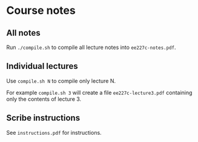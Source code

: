 # Course notes

## All notes

Run `./compile.sh` to compile all lecture notes into `ee227c-notes.pdf`.

##  Individual lectures 

Use `compile.sh N` to compile only lecture N.

For example `compile.sh 3` will create a file `ee227c-lecture3.pdf` containing only the
contents of lecture 3.

## Scribe instructions

See `instructions.pdf` for instructions.
